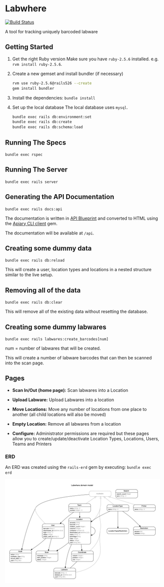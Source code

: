 # Labwhere

[![Build Status](https://travis-ci.com/sanger/labwhere.svg?branch=develop)](https://travis-ci.com/sanger/labwhere)

A tool for tracking uniquely barcoded labware

## Getting Started

1. Get the right Ruby version
Make sure you have `ruby-2.5.6` installed. e.g. `rvm install ruby-2.5.6`.

1. Create a new gemset and install bundler (if necessary)

    ```bash
    rvm use ruby-2.5.6@rails526 --create
    gem install bundler
    ```

1. Install the dependencies: `bundle install`
1. Set up the local database
The local database uses `mysql`.

    ```bash
    bundle exec rails db:environment:set
    bundle exec rails db:create
    bundle exec rails db:schema:load
    ```

## Running The Specs

`bundle exec rspec`

## Running The Server

`bundle exec rails server`

## Generating the API Documentation

`bundle exec rails docs:api`

The documentation is written in [API Blueprint](https://apiblueprint.org/) and converted to HTML
using the [Apiary CLI client](https://github.com/apiaryio/apiary-client) gem.

The documentation will be available at `/api`.

## Creating some dummy data

`bundle exec rails db:reload`

This will create a user, location types and locations in a nested structure similar to the live setup.

## Removing all of the data

`bundle exec rails db:clear`

This will remove all of the existing data without resetting the database.

## Creating some dummy labwares

`bundle exec rails labwares:create_barcodes[num]`

num = number of labwares that will be created.

This will create a number of labware barcodes that can then be scanned into the scan page.

## Pages

* **Scan In/Out (home page):** Scan labwares into a Location

* **Upload Labware:** Upload Labwares into a location

* **Move Locations:** Move any number of locations from one place to another (all child locations will also be moved)

* **Empty Location:** Remove all labwares from a location

* **Configure:** Administrator permissions are required but these pages allow you to create/update/deactivate Location Types, Locations, Users, Teams and Printers

### ERD

An ERD was created using the `rails-erd` gem by executing: `bundle exec erd`

![ERD](erd.jpg "ERD")